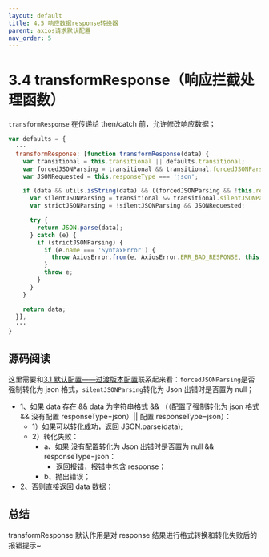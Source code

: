 ```yaml
---
layout: default
title: 4.5 响应数据response转换器
parent: axios请求默认配置
nav_order: 5
---
```


# 3.4 transformResponse（响应拦截处理函数）

`transformResponse` 在传递给 then/catch 前，允许修改响应数据；

```javascript
var defaults = {
  ···
  transformResponse: [function transformResponse(data) {
    var transitional = this.transitional || defaults.transitional;
    var forcedJSONParsing = transitional && transitional.forcedJSONParsing;
    var JSONRequested = this.responseType === 'json';

    if (data && utils.isString(data) && ((forcedJSONParsing && !this.responseType) || JSONRequested)) {
      var silentJSONParsing = transitional && transitional.silentJSONParsing;
      var strictJSONParsing = !silentJSONParsing && JSONRequested;

      try {
        return JSON.parse(data);
      } catch (e) {
        if (strictJSONParsing) {
          if (e.name === 'SyntaxError') {
            throw AxiosError.from(e, AxiosError.ERR_BAD_RESPONSE, this, null, this.response);
          }
          throw e;
        }
      }
    }

    return data;
  }],
  ···
}
```

## 源码阅读

这里需要和[3.1 默认配置——过渡版本配置]()联系起来看：`forcedJSONParsing`是否强制转化为 json 格式，`silentJSONParsing`转化为 Json 出错时是否置为 null；

- 1、如果 data 存在 && data 为字符串格式 && （（配置了强制转化为 json 格式 && 没有配置 responseType=json）|| 配置 responseType=json）：
  - 1）如果可以转化成功，返回 JSON.parse(data);
  - 2）转化失败：
    - a、如果 没有配置转化为 Json 出错时是否置为 null && responseType=json：
      - 返回报错，报错中包含 response；
    - b、抛出错误；
- 2、否则直接返回 data 数据；

## 总结

transformResponse 默认作用是对 response 结果进行格式转换和转化失败后的报错提示~
